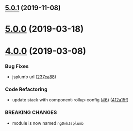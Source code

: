 ## [5.0.1](https://github.com/ovh-ux/ng-ovh-jsplumb/compare/v5.0.0...v5.0.1) (2019-11-08)



# [5.0.0](https://github.com/ovh-ux/ng-ovh-jsplumb/compare/v4.0.0...v5.0.0) (2019-03-18)



# [4.0.0](https://github.com/ovh-ux/ng-ovh-jsplumb/compare/3.0.5...4.0.0) (2019-03-08)


### Bug Fixes

* jsplumb url ([237ca88](https://github.com/ovh-ux/ng-ovh-jsplumb/commit/237ca88))


### Code Refactoring

* update stack with component-rollup-config ([#6](https://github.com/ovh-ux/ng-ovh-jsplumb/issues/6)) ([412a15f](https://github.com/ovh-ux/ng-ovh-jsplumb/commit/412a15f))


### BREAKING CHANGES

* module is now named `ngOvhJsplumb`



